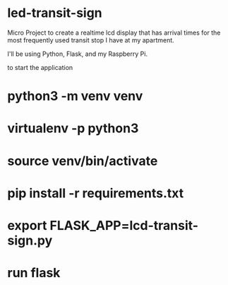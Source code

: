 # led-transit-sign

Micro Project to create a realtime lcd display that has arrival
times for the most frequently used transit stop I have at my apartment.

I'll be using Python, Flask, and my Raspberry Pi.


to start the application

# python3 -m venv venv
# virtualenv -p python3
# source venv/bin/activate
# pip install -r requirements.txt
# export FLASK_APP=lcd-transit-sign.py
# run flask
